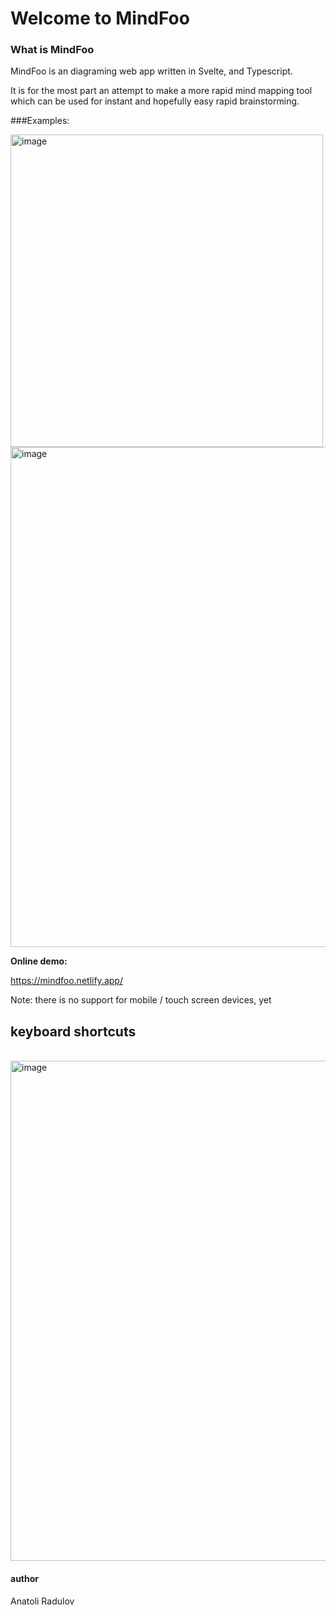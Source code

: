 # Welcome to MindFoo

### What is MindFoo

  

MindFoo is an diagraming web app written in Svelte, and Typescript.

It is for the most part an attempt to make a more rapid mind mapping tool which can be used for instant and hopefully easy rapid brainstorming.

###Examples:

<img  width="500"  alt="image"  src="https://github.com/anatolipr/arrows/assets/29383028/0b98a73c-0c35-41a9-9047-a4f3d3f5defe">
<br>
<img width=800" alt="image" src="https://github.com/anatolipr/arrows/assets/29383028/61dc6f8c-2794-4cf6-a7cf-fb1d5a14edd4">


**Online demo:**

https://mindfoo.netlify.app/

Note: there is no support for mobile / touch screen devices, yet
  

## keyboard shortcuts
<br>
<img width="800" alt="image" src="https://github.com/anatolipr/arrows/assets/29383028/f93b50cd-727a-457a-8015-597c6b1d2320">



#### author

Anatoli Radulov
